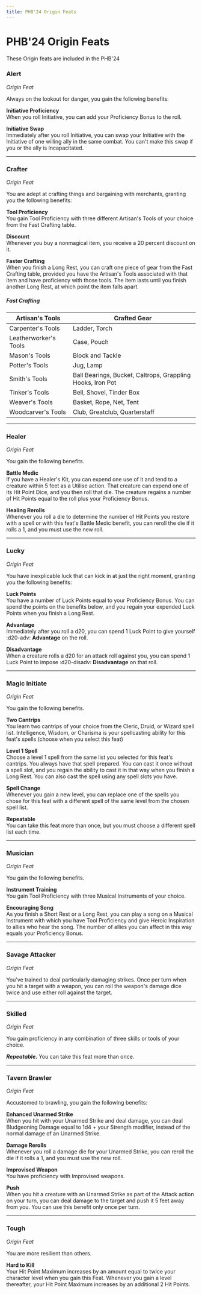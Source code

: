 ```yaml
---
title: PHB'24 Origin Feats
---
```


# PHB'24 Origin Feats

These Origin feats are included in the PHB'24

### Alert

*Origin Feat*

Always on the lookout for danger, you gain the following benefits:

**Initiative Proficiency**  
When you roll Initiative, you can add your Proficiency Bonus to the roll.

**Initiative Swap**  
Immediately after you roll Initiative, you can swap your Initiative with the Initiative of one willing ally in the same combat. You can't make this swap if you or the ally is Incapacitated.

---

### Crafter

*Origin Feat*

You are adept at crafting things and bargaining with merchants, granting you the following benefits:

**Tool Proficiency**  
You gain Tool Proficiency with three different Artisan's Tools of your choice from the Fast Crafting table.
    
**Discount**  
Whenever you buy a nonmagical item, you receive a 20 percent discount on it.
    
**Faster Crafting**  
When you finish a Long Rest, you can craft one piece of gear from the Fast Crafting table, provided you have the Artisan's Tools associated with that item and have proficiency with those tools. The item lasts until you finish another Long Rest, at which point the item falls apart.

##### Fast Crafting
| Artisan's Tools | Crafted Gear |
|---|---|
| Carpenter's Tools | Ladder, Torch |
| Leatherworker's Tools | Case, Pouch |
| Mason's Tools | Block and Tackle |
| Potter's Tools | Jug, Lamp |
| Smith's Tools | Ball Bearings, Bucket, Caltrops, Grappling Hooks, Iron Pot |
| Tinker's Tools | Bell, Shovel, Tinder Box |
| Weaver's Tools | Basket, Rope, Net, Tent |
| Woodcarver's Tools | Club, Greatclub, Quarterstaff |

---

### Healer

*Origin Feat*

You gain the following benefits.

**Battle Medic**  
If you have a Healer's Kit, you can expend one use of it and tend to a creature within 5 feet as a Utilise action. That creature can expend one of its Hit Point Dice, and you then roll that die. The creature regains a number of Hit Points equal to the roll plus your Proficiency Bonus.

**Healing Rerolls**  
Whenever you roll a die to determine the number of Hit Points you restore with a spell or with this feat's Battle Medic benefit, you can reroll the die if it rolls a 1, and you must use the new roll.

---

### Lucky

*Origin Feat*

You have inexplicable luck that can kick in at just the right moment, granting you the following benefits:

**Luck Points**  
You have a number of Luck Points equal to your Proficiency Bonus. You can spend the points on the benefits below, and you regain your expended Luck Points when you finish a Long Rest.
    
**Advantage**  
Immediately after you roll a d20, you can spend 1 Luck Point to give yourself :d20-adv: **Advantage** on the roll.
    
**Disadvantage**  
When a creature rolls a d20 for an attack roll against you, you can spend 1 Luck Point to impose :d20-disadv: **Disadvantage** on that roll.

---

### Magic Initiate

*Origin Feat*

You gain the following benefits.

**Two Cantrips**  
You learn two cantrips of your choice from the Cleric, Druid, or Wizard spell list. Intelligence, Wisdom, or Charisma is your spellcasting ability for this feat's spells (choose when you select this feat)

**Level 1 Spell**  
Choose a level 1 spell from the same list you selected for this feat's cantrips. You always have that spell prepared. You can cast it once without a spell slot, and you regain the ability to cast it in that way when you finish a Long Rest. You can also cast the spell using any spell slots you have.

**Spell Change**  
Whenever you gain a new level, you can replace one of the spells you chose for this feat with a different spell of the same level from the chosen spell list.

**Repeatable**  
You can take this feat more than once, but you must choose a different spell list each time.

---

### Musician

*Origin Feat*

You gain the following benefits.

**Instrument Training**  
You gain Tool Proficiency with three Musical Instruments of your choice.

**Encouraging Song**  
As you finish a Short Rest or a Long Rest, you can play a song on a Musical Instrument with which you have Tool Proficiency and give Heroic Inspiration to allies who hear the song. The number of allies you can affect in this way equals your Proficiency Bonus.

---

### Savage Attacker

*Origin Feat*

You've trained to deal particularly damaging strikes. Once per turn when you hit a target with a weapon, you can roll the weapon's damage dice twice and use either roll against the target.

---

### Skilled

*Origin Feat*

You gain proficiency in any combination of three skills or tools of your choice.

***Repeatable.*** You can take this feat more than once.

---

### Tavern Brawler

*Origin Feat*

Accustomed to brawling, you gain the following benefits:

**Enhanced Unarmed Strike**  
When you hit with your Unarmed Strike and deal damage, you can deal Bludgeoning Damage equal to 1d4 + your Strength modifier, instead of the normal damage of an Unarmed Strike.
    
**Damage Rerolls**  
Whenever you roll a damage die for your Unarmed Strike, you can reroll the die if it rolls a 1, and you must use the new roll.

**Improvised Weapon**  
You have proficiency with Improvised weapons.

**Push**  
When you hit a creature with an Unarmed Strike as part of the Attack action on your turn, you can deal damage to the target and push it 5 feet away from you. You can use this benefit only once per turn.

---

### Tough 

*Origin Feat*

You are more resilient than others.

**Hard to Kill**  
Your Hit Point Maximum increases by an amount equal to twice your character level when you gain this Feat. Whenever you gain a level thereafter, your Hit Point Maximum increases by an additional 2 Hit Points.

